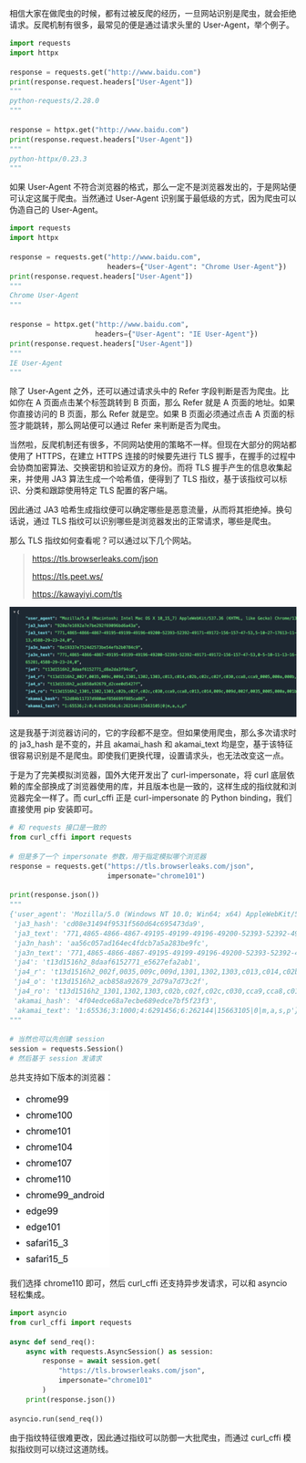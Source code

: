 相信大家在做爬虫的时候，都有过被反爬的经历，一旦网站识别是爬虫，就会拒绝请求。反爬机制有很多，最常见的便是通过请求头里的 User-Agent，举个例子。

```python
import requests
import httpx

response = requests.get("http://www.baidu.com")
print(response.request.headers["User-Agent"])
"""
python-requests/2.28.0
"""

response = httpx.get("http://www.baidu.com")
print(response.request.headers["User-Agent"])
"""
python-httpx/0.23.3
"""
```

如果 User-Agent 不符合浏览器的格式，那么一定不是浏览器发出的，于是网站便可认定这属于爬虫。当然通过 User-Agent 识别属于最低级的方式，因为爬虫可以伪造自己的 User-Agent。

~~~python
import requests
import httpx

response = requests.get("http://www.baidu.com",
                        headers={"User-Agent": "Chrome User-Agent"})
print(response.request.headers["User-Agent"])
"""
Chrome User-Agent
"""

response = httpx.get("http://www.baidu.com",
                     headers={"User-Agent": "IE User-Agent"})
print(response.request.headers["User-Agent"])
"""
IE User-Agent
"""
~~~

除了 User-Agent 之外，还可以通过请求头中的 Refer 字段判断是否为爬虫。比如你在 A 页面点击某个标签跳转到 B 页面，那么 Refer 就是 A 页面的地址。如果你直接访问的 B 页面，那么 Refer 就是空。如果 B 页面必须通过点击 A 页面的标签才能跳转，那么网站便可以通过 Refer 来判断是否为爬虫。

当然啦，反爬机制还有很多，不同网站使用的策略不一样。但现在大部分的网站都使用了 HTTPS，在建立 HTTPS 连接的时候要先进行 TLS 握手，在握手的过程中会协商加密算法、交换密钥和验证双方的身份。而将 TLS 握手产生的信息收集起来，并使用 JA3 算法生成一个哈希值，便得到了 TLS 指纹，基于该指纹可以标识、分类和跟踪使用特定 TLS 配置的客户端。

因此通过 JA3 哈希生成指纹便可以确定哪些是恶意流量，从而将其拒绝掉。换句话说，通过 TLS 指纹可以识别哪些是浏览器发出的正常请求，哪些是爬虫。

那么 TLS 指纹如何查看呢？可以通过以下几个网站。

> https://tls.browserleaks.com/json 
>
> https://tls.peet.ws/ 
>
> https://kawayiyi.com/tls

![](./1.png)

这是我基于浏览器访问的，它的字段都不是空。但如果使用爬虫，那么多次请求时的 ja3_hash 是不变的，并且 akamai_hash 和 akamai_text 均是空，基于该特征很容易识别是不是爬虫。即使我们更换代理，设置请求头，也无法改变这一点。

于是为了完美模拟浏览器，国外大佬开发出了 curl-impersonate，将 curl 底层依赖的库全部换成了浏览器使用的库，并且版本也是一致的，这样生成的指纹就和浏览器完全一样了。而 curl_cffi 正是 curl-impersonate 的 Python binding，我们直接使用 pip 安装即可。

~~~python
# 和 requests 接口是一致的
from curl_cffi import requests

# 但是多了一个 impersonate 参数，用于指定模拟哪个浏览器
response = requests.get("https://tls.browserleaks.com/json",
                        impersonate="chrome101")

print(response.json())
"""
{'user_agent': 'Mozilla/5.0 (Windows NT 10.0; Win64; x64) AppleWebKit/537.36...', 
 'ja3_hash': 'cd08e31494f9531f560d64c695473da9', 
 'ja3_text': '771,4865-4866-4867-49195-49199-49196-49200-52393-52392-49171-491...', 
 'ja3n_hash': 'aa56c057ad164ec4fdcb7a5a283be9fc', 
 'ja3n_text': '771,4865-4866-4867-49195-49199-49196-49200-52393-52392-49171-491...', 
 'ja4': 't13d1516h2_8daaf6152771_e5627efa2ab1', 
 'ja4_r': 't13d1516h2_002f,0035,009c,009d,1301,1302,1303,c013,c014,c02b,c02c,c02f...', 
 'ja4_o': 't13d1516h2_acb858a92679_2d79a7d73c2f', 
 'ja4_ro': 't13d1516h2_1301,1302,1303,c02b,c02f,c02c,c030,cca9,cca8,c013,c014,009c...', 
 'akamai_hash': '4f04edce68a7ecbe689edce7bf5f23f3', 
 'akamai_text': '1:65536;3:1000;4:6291456;6:262144|15663105|0|m,a,s,p'}
"""

# 当然也可以先创建 session
session = requests.Session()
# 然后基于 session 发请求
~~~

总共支持如下版本的浏览器：

![](./2.png)

我们选择 chrome110 即可，然后 curl_cffi 还支持异步发请求，可以和 asyncio 轻松集成。

~~~python
import asyncio
from curl_cffi import requests

async def send_req():
    async with requests.AsyncSession() as session:
        response = await session.get(
            "https://tls.browserleaks.com/json",
            impersonate="chrome101"
        )
    print(response.json())
    
asyncio.run(send_req())
~~~

由于指纹特征很难更改，因此通过指纹可以防御一大批爬虫，而通过 curl_cffi 模拟指纹则可以绕过这道防线。